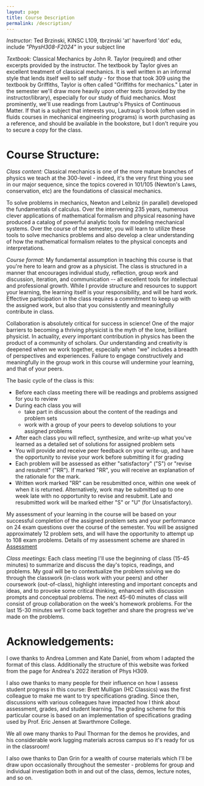 ```yaml
---
layout: page
title: Course Description 
permalink: /description/
---
```


*Instructor:*  Ted Brzinski, KINSC L109, tbrzinski 'at' haverford 'dot' edu, include _"PhysH308-F2024"_ in your subject line

*Textbook:*  Classical Mechanics by John R. Taylor (required) and other excerpts provided by the instructor. The textbook by Taylor gives an excellent treatment of classical mechanics. It is well written in an informal style that lends itself well to self study - for those that took 309 using the textbook by Griffiths, Taylor is often called "Griffiths for mechanics." Later in the semester we'll draw more heavily upon other texts (provided by the instructor/library), especially for our study of fluid mechanics. Most prominently, we'll use readings from Lautrup's Physics of Continuous Matter. If that is a subject that interests you, Lautraup's book (often used in fluids courses in mechanical engineering programs) is worth purchasing as a reference, and should be available in the bookstore, but I don't require you to secure a copy for the class.

# Course Structure:

*Class content:*
Classical mechanics is one of the more mature branches of physics we teach at the 300-level - indeed, it's the very first thing you see in our major sequence, since the topics covered in 101/105 (Newton's Laws, conservation, etc) are the foundations of classical mechanics.

To solve problems in mechanics, Newton and Leibniz (in parallel) developed the fundamentals of calculus.
Over the intervening 235 years, numerous clever applications of mathematical formalism and physical reasoning have produced a catalog of powerful analytic tools for modeling mechanical systems.
Over the course of the semester, you will learn to utilize these tools to solve mechanics problems and also develop a clear understanding of how the mathematical formalism relates to the physical concepts and interpretations.

*Course format:*
My fundamental assumption in teaching this course is that you're here to learn and grow as a physicist.
The class is structured in a manner that encourages individual study, reflection, group work and discussion, iteration, and communication -- all excellent tools for intellectual and professional growth.
While I provide structure and resources to support your learning, the learning itself is your responsibility, and will be hard work.
Effective participation in the class requires a commitment to keep up with the assigned work, but also that you consistently and meaningfully contribute in class.

Collaboration is absolutely critical for success in science!
One of the major barriers to becoming a thriving physicist is the myth of the lone, brilliant physicist.
In actuality, _every_ important contribution in physics has been the product of a community of scholars.
Our understanding and creativity is deepened when we work together, especially when "we" includes a breadth of perspectives and experiences.
Failure to engage constructively and meaningfully in the group work in this course will undermine your learning, and that of your peers.

The basic cycle of the class is this:
 - Before each class meeting there will be readings and problems assigned for you to review
 - During each class you will
      - take part in discussion about the content of the readings and problem sets
      - work with a group of your peers to develop solutions to your assigned problems
 - After each class you will reflect, synthesize, and write-up what you've learned as a detailed set of solutions for assigned problem sets
 - You will provide and receive peer feedback on your write-up, and have the opportunity to revise your work before submitting it for grading
 - Each problem will be assessed as either "satisfactory" ("S") or "revise and resubmit" ("RR"). If marked "RR", you will receive an explanation of the rationale for the mark.
 - Written work marked "RR" can be resubmitted once, within one week of when it is returned. Alternatively, work may be submitted up to one week late with no opportunity to revise and resubmit. Late and resubmitted work will be marked either "S" or "U" (for Unsatisfactory).

My assessment of your learning in the course will be based on your successful completion of the assigned problem sets and your performance on 24 exam questions over the course of the semester.
You will be assigned approximately 12 problem sets, and will have the opportunity to attempt up to 108 exam problems.
Details of my assessment scheme are shared in [Assessment](/PhysH308/assessment)

*Class meetings:*
Each class meeting I'll use the beginning of class (15-45 minutes) to summarize and discuss the day's topics, readings, and problems.  My goal will be to contextualize the problem solving we do through the classwork (in-class work with your peers) and other coursework (out-of-class), highlight interesting and important concepts and ideas, and to provoke some critical thinking, enhanced with discussion prompts and conceptual problems.  The next 45-60 minutes of class will consist of group collaboration on the week's homework problems. For the last 15-30 minutes we'll come back together and share the progress we've made on the problems.

# Acknowledgements:
I owe thanks to Andrea Lommen and Kate Daniel, from whom I adapted the format of this class. Additionally the structure of this website was forked from the page for Andrea's 2022 iteration of Phys H309.

I also owe thanks to many people for their influence on how I assess student progress in this course: Brett Mulligan (HC Classics) was the first colleague to make me want to try specifications grading. Since then, discussions with various colleagues have impacted how I think about assessment, grades, and student learning. The grading scheme for this particular course is based on an implementation of specifications grading used by Prof. Eric Jensen at Swarthmore College. 

We all owe many thanks to Paul Thorman for the demos he provides, and his considerable work lugging materials across campus so it's ready for us in the classroom!

I also owe thanks to Dan Grin for a wealth of course materials which I'll be draw upon occasionally throughout the semester - problems for group and individual investigation both in and out of the class, demos, lecture notes, and so on.
